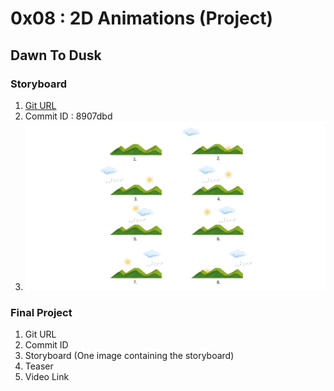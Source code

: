 # 0x08 : 2D Animations (Project)

## Dawn To Dusk 

### Storyboard

1. [Git URL](https://github.com/Anshul1811/CG_Project)
2. Commit ID : 8907dbd
3. ![DawnToDusk](./102117146_102117154-0x08-DawnToDusk-storyboard.png)

### Final Project

1. Git URL
2. Commit ID
3. Storyboard (One image containing the storyboard)
4. Teaser
5. Video Link
